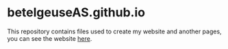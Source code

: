 # betelgeuseAS.github.io

This repository contains files used to create my website and another pages, you can see the website [here](https://betelgeuseas.github.io/me-dev/).

